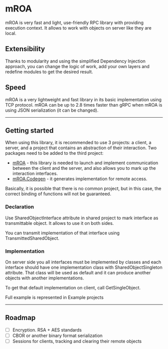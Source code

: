 # mROA

mROA is very fast and light, use-friendly RPC library with providing execution context. It allows to work with objects 
on server like they are local.

## Extensibility

Thanks to modularity and using the simplified Dependency Injection approach, you can change the logic of work, add your 
own layers and redefine modules to get the desired result.

## Speed

mROA is a very lightweight and fast library in its basic implementation using TCP protocol. mROA can be up to 2.8 times 
faster than gRPC when mROA is using JSON serialization (it can be changed).

---

## Getting started

When using this library, it is recommended to use 3 projects: a client, a server, and a project that contains an 
abstraction of their interaction. Two packages need to be added to the third project:

* [mROA](https://www.nuget.org/packages/mROA/) - this library is needed to launch and implement communication between 
the client and the server, and also allows you to mark up the interaction interfaces.
* [mROA.Codegen](https://www.nuget.org/packages/mROA.Codegen/) - it generates implementation for remote access.

Basically, it is possible that there is no common project, but in this case, the correct binding of functions will not be guaranteed.

### Declaration 

Use SharedObjectInterface attribute in shared project to mark interface as transmittable object. It allows to use it on both sides.

You can transmit implementation of that interface using TransmittedSharedObject.

### Implementation

On server side you all interfaces must be implemented by classes and each interface should have one implementation class
with SharedObjectSingleton attribute. That class will be used as default and it can produce another objects with another
implementations.

To get that default implementation on client, call GetSingleObject.

Full example is represented in Example projects

---

## Roadmap

* [ ] Encryption. RSA + AES standards
* [ ] CBOR or another binary format serialization
* [ ] Sessions for clients, tracking and clearing their remote objects